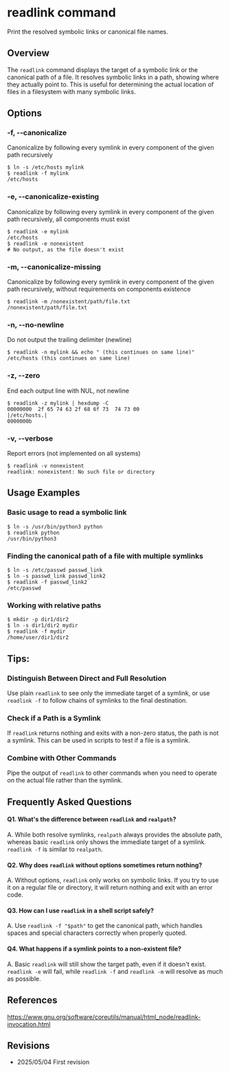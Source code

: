 # readlink command

Print the resolved symbolic links or canonical file names.

## Overview

The `readlink` command displays the target of a symbolic link or the canonical path of a file. It resolves symbolic links in a path, showing where they actually point to. This is useful for determining the actual location of files in a filesystem with many symbolic links.

## Options

### **-f, --canonicalize**

Canonicalize by following every symlink in every component of the given path recursively

```console
$ ln -s /etc/hosts mylink
$ readlink -f mylink
/etc/hosts
```

### **-e, --canonicalize-existing**

Canonicalize by following every symlink in every component of the given path recursively, all components must exist

```console
$ readlink -e mylink
/etc/hosts
$ readlink -e nonexistent
# No output, as the file doesn't exist
```

### **-m, --canonicalize-missing**

Canonicalize by following every symlink in every component of the given path recursively, without requirements on components existence

```console
$ readlink -m /nonexistent/path/file.txt
/nonexistent/path/file.txt
```

### **-n, --no-newline**

Do not output the trailing delimiter (newline)

```console
$ readlink -n mylink && echo " (this continues on same line)"
/etc/hosts (this continues on same line)
```

### **-z, --zero**

End each output line with NUL, not newline

```console
$ readlink -z mylink | hexdump -C
00000000  2f 65 74 63 2f 68 6f 73  74 73 00                 |/etc/hosts.|
0000000b
```

### **-v, --verbose**

Report errors (not implemented on all systems)

```console
$ readlink -v nonexistent
readlink: nonexistent: No such file or directory
```

## Usage Examples

### Basic usage to read a symbolic link

```console
$ ln -s /usr/bin/python3 python
$ readlink python
/usr/bin/python3
```

### Finding the canonical path of a file with multiple symlinks

```console
$ ln -s /etc/passwd passwd_link
$ ln -s passwd_link passwd_link2
$ readlink -f passwd_link2
/etc/passwd
```

### Working with relative paths

```console
$ mkdir -p dir1/dir2
$ ln -s dir1/dir2 mydir
$ readlink -f mydir
/home/user/dir1/dir2
```

## Tips:

### Distinguish Between Direct and Full Resolution

Use plain `readlink` to see only the immediate target of a symlink, or use `readlink -f` to follow chains of symlinks to the final destination.

### Check if a Path is a Symlink

If `readlink` returns nothing and exits with a non-zero status, the path is not a symlink. This can be used in scripts to test if a file is a symlink.

### Combine with Other Commands

Pipe the output of `readlink` to other commands when you need to operate on the actual file rather than the symlink.

## Frequently Asked Questions

#### Q1. What's the difference between `readlink` and `realpath`?
A. While both resolve symlinks, `realpath` always provides the absolute path, whereas basic `readlink` only shows the immediate target of a symlink. `readlink -f` is similar to `realpath`.

#### Q2. Why does `readlink` without options sometimes return nothing?
A. Without options, `readlink` only works on symbolic links. If you try to use it on a regular file or directory, it will return nothing and exit with an error code.

#### Q3. How can I use `readlink` in a shell script safely?
A. Use `readlink -f "$path"` to get the canonical path, which handles spaces and special characters correctly when properly quoted.

#### Q4. What happens if a symlink points to a non-existent file?
A. Basic `readlink` will still show the target path, even if it doesn't exist. `readlink -e` will fail, while `readlink -f` and `readlink -m` will resolve as much as possible.

## References

https://www.gnu.org/software/coreutils/manual/html_node/readlink-invocation.html

## Revisions

- 2025/05/04 First revision